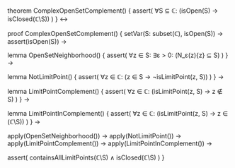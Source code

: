 theorem ComplexOpenSetComplement() {
  assert(
    ∀S ⊆ ℂ: (isOpen(S) → isClosed(ℂ\S))
  )
} ↔

proof ComplexOpenSetComplement() {
  setVar(S: subset(ℂ), isOpen(S)) →
  assert(isOpen(S)) →
  
  lemma OpenSetNeighborhood() {
    assert(
      ∀z ∈ S: ∃ε > 0: (N_ε(z)\{z} ⊆ S)
    )
  } →

  lemma NotLimitPoint() {
    assert(
      ∀z ∈ ℂ: (z ∈ S → ¬isLimitPoint(z, S))
    )
  } →

  lemma LimitPointComplement() {
    assert(
      ∀z ∈ ℂ: (isLimitPoint(z, S) → z ∉ S)
    )
  } →

  lemma LimitPointInComplement() {
    assert(
      ∀z ∈ ℂ: (isLimitPoint(z, S) → z ∈ (ℂ\S))
    )
  } →

  apply(OpenSetNeighborhood()) →
  apply(NotLimitPoint()) →
  apply(LimitPointComplement()) →
  apply(LimitPointInComplement()) →
  
  assert(
    containsAllLimitPoints(ℂ\S) ∧ isClosed(ℂ\S)
  )
}